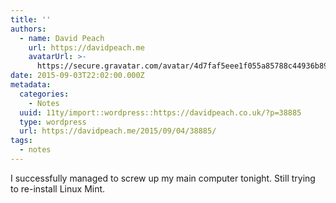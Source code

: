 ```yaml
---
title: ''
authors:
  - name: David Peach
    url: https://davidpeach.me
    avatarUrl: >-
      https://secure.gravatar.com/avatar/4d7faf5eee1f055a85788c44936b8995eaab6dfb004e7854ec747ccb272e91ee?s=96&d=mm&r=g
date: 2015-09-03T22:02:00.000Z
metadata:
  categories:
    - Notes
  uuid: 11ty/import::wordpress::https://davidpeach.co.uk/?p=38885
  type: wordpress
  url: https://davidpeach.me/2015/09/04/38885/
tags:
  - notes
---
```

I successfully managed to screw up my main computer tonight. Still trying to re-install Linux Mint.